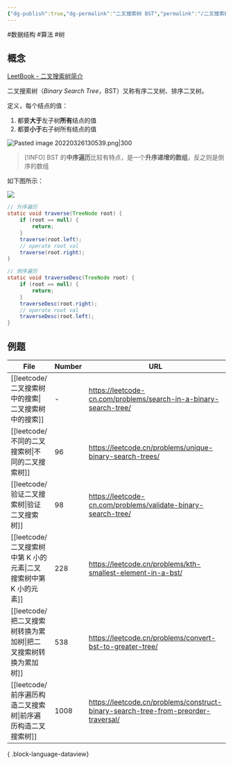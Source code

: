 ```yaml
---
{"dg-publish":true,"dg-permalink":"二叉搜索树 BST","permalink":"/二叉搜索树 BST/"}
---
```



#数据结构 #算法 #树 

## 概念

[LeetBook - 二叉搜索树简介](https://leetcode-cn.com/leetbook/read/introduction-to-data-structure-binary-search-tree/xp8ny7/)

二叉搜索树（*Binary Search Tree*，BST）又称有序二叉树、排序二叉树。

定义，每个结点的值：
1. 都要**大于**左子树**所有**结点的值
2. 都要**小于**右子树所有结点的值

![Pasted image 20220326130539.png|300](/img/user/attachments/images/Pasted%20image%2020220326130539.png)

> [!INFO] 
> BST 的**中序遍历**比较有特点，是一个**升序递增的数组**，反之则是倒序的数组

如下图所示：

![](/img/user/attachments/images/WX20220327-104910.png)

```java
// 升序遍历
static void traverse(TreeNode root) {
	if (root == null) {
		return;
	}
	traverse(root.left);
	// operate root val
	traverse(root.right);
}

// 倒序遍历
static void traverseDesc(TreeNode root) {
	if (root == null) {
		return;
	}
	traverseDesc(root.right);
	// operate root val
	traverseDesc(root.left);
}
```

## 例题

| File                                           | Number | URL                                                                                |
| ---------------------------------------------- | ------ | ---------------------------------------------------------------------------------- |
| [[leetcode/二叉搜索树中的搜索\|二叉搜索树中的搜索]]           | \-     | https://leetcode-cn.com/problems/search-in-a-binary-search-tree/                   |
| [[leetcode/不同的二叉搜索树\|不同的二叉搜索树]]             | 96     | https://leetcode.cn/problems/unique-binary-search-trees/                           |
| [[leetcode/验证二叉搜索树\|验证二叉搜索树]]               | 98     | https://leetcode-cn.com/problems/validate-binary-search-tree/                      |
| [[leetcode/二叉搜索树中第 K 小的元素\|二叉搜索树中第 K 小的元素]] | 228    | https://leetcode.cn/problems/kth-smallest-element-in-a-bst/                        |
| [[leetcode/把二叉搜索树转换为累加树\|把二叉搜索树转换为累加树]]     | 538    | https://leetcode.cn/problems/convert-bst-to-greater-tree/                          |
| [[leetcode/前序遍历构造二叉搜索树\|前序遍历构造二叉搜索树]]       | 1008   | https://leetcode.cn/problems/construct-binary-search-tree-from-preorder-traversal/ |

{ .block-language-dataview}
